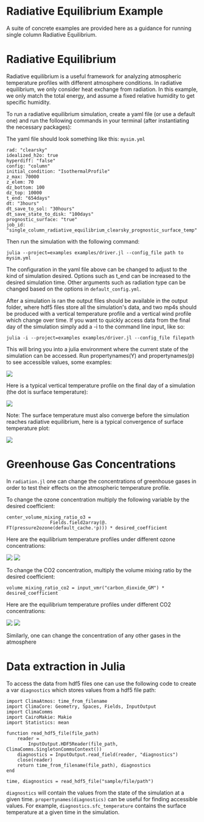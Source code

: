 
# Radiative Equilibrium Example
A suite of concrete examples are provided here as a guidance for running single column Radiative Equilibrium.  


# Radiative Equilibrium
Radiative equilibrium is a useful framework for analyzing atmospheric temperature profiles with different atmosphere conditions. In radiative equilibrium, we only consider heat exchange from radiation. In this example, we only match the total energy, and assume a fixed relative humidity to get specific humidity.

To run a radiative equilibrium simulation, create a yaml file (or use a default one) and run the following commands in your terminal (after instantiating the necessary packages):

The yaml file should look something like this:
`mysim.yml`
```
rad: "clearsky" 
idealized_h2o: true 
hyperdiff: "false" 
config: "column" 
initial_condition: "IsothermalProfile" 
z_max: 70000
z_elem: 70 
dz_bottom: 100 
dz_top: 10000 
t_end: "654days" 
dt: "3hours" 
dt_save_to_sol: "30hours" 
dt_save_state_to_disk: "100days" 
prognostic_surface: "true" 
job_id: "single_column_radiative_equilibrium_clearsky_prognostic_surface_temp"
```

Then run the simulation with the following command:
```
julia --project=examples examples/driver.jl --config_file path to mysim.yml
```

The configuration in the yaml file above can be changed to adjust to the kind of simulation desired. Options such as t\_end can be increased to the desired simulation time. Other arguments such as radiation type can be changed based on the options in `default_config.yml`.

After a simulation is ran the output files should be available in the output folder, where hdf5 files store all the simulation's data, and two mp4s should be produced with a vertical temperature profile and a vertical wind profile which change over time. If you want to quickly access data from the final day of the simulation simply add a -i to the command line input, like so:

```
julia -i --project=examples examples/driver.jl --config_file filepath
```

This will bring you into a julia environment where the current state of the simulation can be accessed. Run propertynames(Y) and propertynames(p) to see accessible values, some examples:

![](assets/sample_-i_outputs.png)


Here is a typical vertical temperature profile on the final day of a simulation (the dot is surface temperature):

![](assets/example_temp_profile.png)

Note: The surface temperature must also converge before the simulation reaches radiative equilibrium, here is a typical convergence of surface temperature plot:

![](assets/surface_temp_convergence.png)


# Greenhouse Gas Concentrations
In `radiation.jl` one can change the concentrations of greenhouse gases in order to test their effects on the atmospheric temperature profile.

To change the ozone concentration multiply the following variable by the desired coefficient:

```
center_volume_mixing_ratio_o3 =
                Fields.field2array(@. FT(pressure2ozone(default_cache.ᶜp))) * desired_coefficient
```


Here are the equilibrium temperature profiles under different ozone concentrations:

![](assets/O3_temp_profile.png)
![](assets/O3_temp_difference.png)

To change the CO2 concentration, multiply the volume mixing ratio by the desired coefficient:
```
volume_mixing_ratio_co2 = input_vmr("carbon_dioxide_GM") * desired_coefficient
```


Here are the equilibrium temperature profiles under different CO2 concentrations:

![](assets/CO2_temp_profile.png)
![](assets/CO2_temp_difference.png)

Similarly, one can change the concentration of any other gases in the atmosphere


# Data extraction in Julia
To access the data from hdf5 files one can use the following code to create a var `diagnostics` which stores values from a hdf5 file path:

```
import ClimaAtmos: time_from_filename
import ClimaCore: Geometry, Spaces, Fields, InputOutput
import ClimaComms
import CairoMakie: Makie
import Statistics: mean

function read_hdf5_file(file_path)
    reader =
        InputOutput.HDF5Reader(file_path, ClimaComms.SingletonCommsContext())
    diagnostics = InputOutput.read_field(reader, "diagnostics")
    close(reader)
    return time_from_filename(file_path), diagnostics
end

time, diagnostics = read_hdf5_file("sample/file/path")
```

`diagnostics` will contain the values from the state of the simulation at a given time. `propertynames(diagnostics)` can be useful for finding accessible values. For example, `diagnostics.sfc_temperature` contains the surface temperature at a given time in the simulation.
